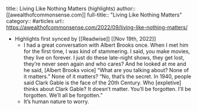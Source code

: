 title:: Living Like Nothing Matters (highlights)
author:: [[awealthofcommonsense.com]]
full-title:: "Living Like Nothing Matters"
category:: #articles
url:: https://awealthofcommonsense.com/2022/09/living-like-nothing-matters/

- Highlights first synced by [[Readwise]] [[Nov 19th, 2022]]
	- I had a great conversation with Albert Brooks once. When I met him for the first time, I was kind of stammering. I said, you make movies, they live on forever. I just do these late-night shows, they get lost, they’re never seen again and who cares? And he looked at me and he said, [Albert Brooks voice] “What are you talking about? None of it matters.” None of it matters? “No, that’s the secret. In 1940, people said Clark Gable is the face of the 20th Century. Who [expletive] thinks about Clark Gable? It doesn’t matter. You’ll be forgotten. I’ll be forgotten. We’ll all be forgotten.”
	- It’s human nature to worry.